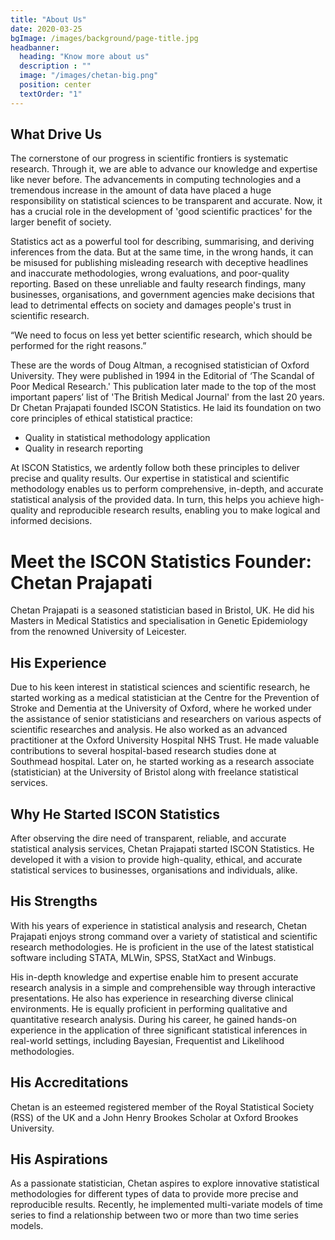 ```yaml
---
title: "About Us"
date: 2020-03-25
bgImage: /images/background/page-title.jpg
headbanner:
  heading: "Know more about us"
  description : ""
  image: "/images/chetan-big.png"
  position: center
  textOrder: "1"
---
```


## What Drive Us

The cornerstone of our progress in scientific frontiers is systematic research. Through it, we are able to advance our knowledge and expertise like never before. The advancements in computing technologies and a tremendous increase in the amount of data have placed a huge responsibility on statistical sciences to be transparent and accurate. Now, it has a crucial role in the development of 'good scientific practices' for the larger benefit of society.  

Statistics act as a powerful tool for describing, summarising, and deriving inferences from the data. But at the same time, in the wrong hands, it can be misused for publishing misleading research with deceptive headlines and inaccurate methodologies, wrong evaluations, and poor-quality reporting. Based on these unreliable and faulty research findings, many businesses, organisations, and government agencies make decisions that lead to detrimental effects on society and damages people's trust in scientific research.  

“We need to focus on less yet better scientific research, which should be performed for the right reasons.”


These are the words of Doug Altman, a recognised statistician of Oxford University. They were published in 1994 in the Editorial of ‘The Scandal of Poor Medical Research.' This publication later made to the top of the most important papers’ list of 'The British Medical Journal' from the last 20 years.
Dr Chetan Prajapati founded ISCON Statistics. He laid its foundation on two core principles of ethical statistical practice:

- Quality in statistical methodology application
- Quality in research reporting 

At ISCON Statistics, we ardently follow both these principles to deliver precise and quality results. Our expertise in statistical and scientific methodology enables us to perform comprehensive, in-depth, and accurate statistical analysis of the provided data. In turn, this helps you achieve high-quality and reproducible research results, enabling you to make logical and informed decisions.

# Meet the ISCON Statistics Founder: Chetan Prajapati

Chetan Prajapati is a seasoned statistician based in Bristol, UK. He did his Masters in Medical Statistics and specialisation in Genetic Epidemiology from the renowned University of Leicester.  

## His Experience 

Due to his keen interest in statistical sciences and scientific research, he started working as a medical statistician at the Centre for the Prevention of Stroke and Dementia at the University of Oxford, where he worked under the assistance of senior statisticians and researchers on various aspects of scientific researches and analysis. He also worked as an advanced practitioner at the Oxford University Hospital NHS Trust. He made valuable contributions to several hospital-based research studies done at Southmead hospital.  Later on, he started working as a research associate (statistician) at the University of Bristol along with freelance statistical services. 

## Why He Started ISCON Statistics

After observing the dire need of transparent, reliable, and accurate statistical analysis services, Chetan Prajapati started ISCON Statistics. He developed it with a vision to provide high-quality, ethical, and accurate statistical services to businesses, organisations and individuals, alike.  

## His Strengths
With his years of experience in statistical analysis and research, Chetan Prajapati enjoys strong command over a variety of statistical and scientific research methodologies. He is proficient in the use of the latest statistical software including STATA, MLWin, SPSS, StatXact and Winbugs.

His in-depth knowledge and expertise enable him to present accurate research analysis in a simple and comprehensible way through interactive presentations. He also has experience in researching diverse clinical environments. He is equally proficient in performing qualitative and quantitative research analysis. 
During his career, he gained hands-on experience in the application of three significant statistical inferences in real-world settings, including Bayesian, Frequentist and Likelihood methodologies. 

## His Accreditations	
Chetan is an esteemed registered member of the Royal Statistical Society (RSS) of the UK and a John Henry Brookes Scholar at Oxford Brookes University.  

## His Aspirations

As a passionate statistician, Chetan aspires to explore innovative statistical methodologies for different types of data to provide more precise and reproducible results. Recently, he implemented multi-variate models of time series to find a relationship between two or more than two time series models. 


